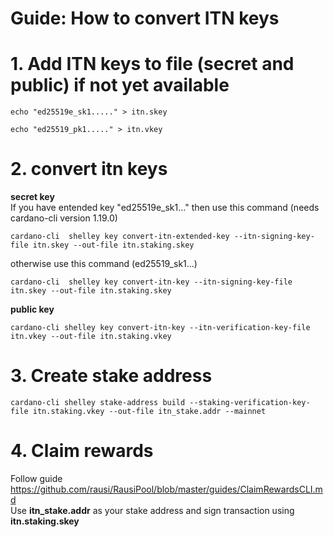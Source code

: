# Guide: How to convert ITN keys
# 1. Add ITN keys to file (secret and public) if not yet available
```
echo "ed25519e_sk1....." > itn.skey
```
```
echo "ed25519_pk1....." > itn.vkey
```
# 2. convert itn keys
**secret key**<br>
If you have entended key "ed25519e_sk1..." then use this command (needs cardano-cli version 1.19.0)
```
cardano-cli  shelley key convert-itn-extended-key --itn-signing-key-file itn.skey --out-file itn.staking.skey
```
otherwise use this command (ed25519_sk1...)
```
cardano-cli  shelley key convert-itn-key --itn-signing-key-file itn.skey --out-file itn.staking.skey
```
**public key**<br>
```
cardano-cli shelley key convert-itn-key --itn-verification-key-file itn.vkey --out-file itn.staking.vkey
```
# 3. Create stake address
```
cardano-cli shelley stake-address build --staking-verification-key-file itn.staking.vkey --out-file itn_stake.addr --mainnet
```
# 4. Claim rewards
Follow guide https://github.com/rausi/RausiPool/blob/master/guides/ClaimRewardsCLI.md <br>
Use **itn_stake.addr** as your stake address and sign transaction using **itn.staking.skey**
